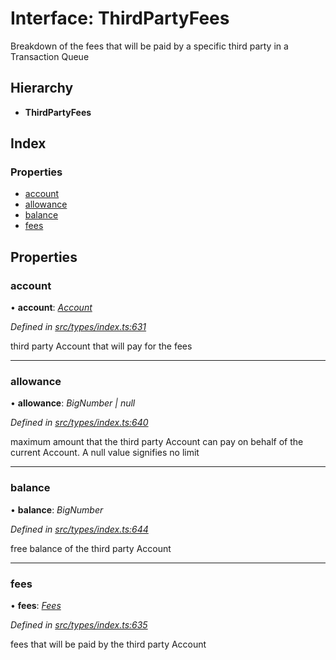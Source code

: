 # Interface: ThirdPartyFees

Breakdown of the fees that will be paid by a specific third party in a Transaction Queue

## Hierarchy

* **ThirdPartyFees**

## Index

### Properties

* [account](thirdpartyfees.md#account)
* [allowance](thirdpartyfees.md#allowance)
* [balance](thirdpartyfees.md#balance)
* [fees](thirdpartyfees.md#fees)

## Properties

###  account

• **account**: *[Account](../classes/account.md)*

*Defined in [src/types/index.ts:631](https://github.com/PolymathNetwork/polymesh-sdk/blob/959efb76/src/types/index.ts#L631)*

third party Account that will pay for the fees

___

###  allowance

• **allowance**: *BigNumber | null*

*Defined in [src/types/index.ts:640](https://github.com/PolymathNetwork/polymesh-sdk/blob/959efb76/src/types/index.ts#L640)*

maximum amount that the third party Account can pay on behalf of the current Account. A null
  value signifies no limit

___

###  balance

• **balance**: *BigNumber*

*Defined in [src/types/index.ts:644](https://github.com/PolymathNetwork/polymesh-sdk/blob/959efb76/src/types/index.ts#L644)*

free balance of the third party Account

___

###  fees

• **fees**: *[Fees](fees.md)*

*Defined in [src/types/index.ts:635](https://github.com/PolymathNetwork/polymesh-sdk/blob/959efb76/src/types/index.ts#L635)*

fees that will be paid by the third party Account
